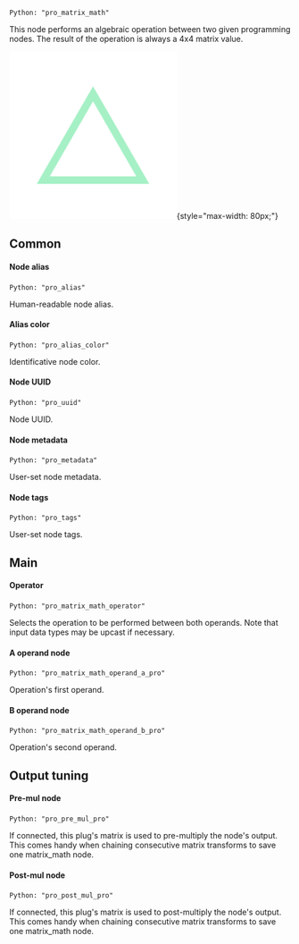 `Python: "pro_matrix_math"`

This node performs an algebraic operation between two given programming nodes. The result of the operation is always a 4x4 matrix value.

![Icon](pro_matrix_math_swatch.png "Icon"){style="max-width: 80px;"}

## Common

#### Node alias
`Python: "pro_alias"`

Human-readable node alias.

#### Alias color
`Python: "pro_alias_color"`

Identificative node color.

#### Node UUID
`Python: "pro_uuid"`

Node UUID.

#### Node metadata
`Python: "pro_metadata"`

User-set node metadata.

#### Node tags
`Python: "pro_tags"`

User-set node tags.

## Main

#### Operator
`Python: "pro_matrix_math_operator"`

Selects the operation to be performed between both operands. Note that input data types may be upcast if necessary.

#### A operand node
`Python: "pro_matrix_math_operand_a_pro"`

Operation's first operand.

#### B operand node
`Python: "pro_matrix_math_operand_b_pro"`

Operation's second operand.

## Output tuning

#### Pre-mul node
`Python: "pro_pre_mul_pro"`

If connected, this plug's matrix is used to pre-multiply the node's output. This comes handy when chaining consecutive matrix transforms to save one matrix_math node.

#### Post-mul node
`Python: "pro_post_mul_pro"`

If connected, this plug's matrix is used to post-multiply the node's output. This comes handy when chaining consecutive matrix transforms to save one matrix_math node.

